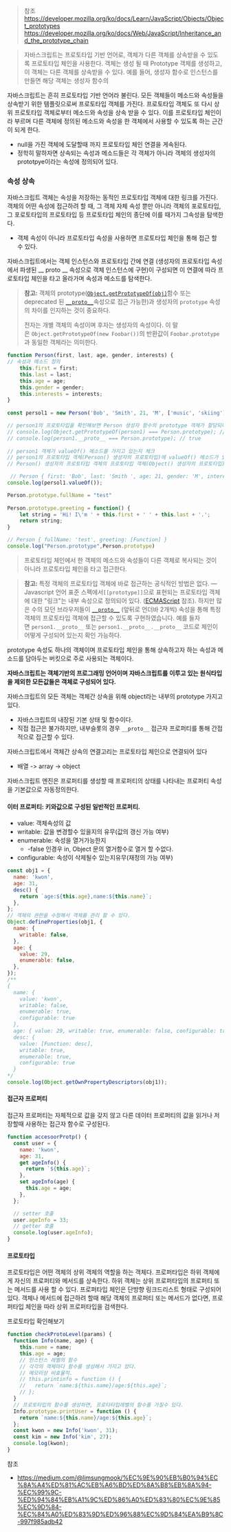 > 참조
> https://developer.mozilla.org/ko/docs/Learn/JavaScript/Objects/Object_prototypes
> https://developer.mozilla.org/ko/docs/Web/JavaScript/Inheritance_and_the_prototype_chain

> 자바스크립트는 프로토타입 기반 언어로, 객체가 다른 객체를 상속받을 수 있도록 프로토타입 체인을 사용한다.
> 객체는 생성 될 때 Prototype 객체를 생성하고, 이 객체는 다른 객체를 상속받을 수 있다. 
> 예를 들어, 생성자 함수로 인스턴스를 만들면 해당 객체는 생성자 함수의 



자바스크립트는 흔히 프로토타입 기반 언어라 불린다. 모든 객체들이 메소드와 속성들을 상속받기 위한 템플릿으로써 프로토타입 객체를 가진다. 프로토타입 객체도 또 다시 상위 프로토타입 객체로부터 메소드와 속성을 상속 받을 수 있다. 이를 프로토타입 체인이라 부르며 다른 객체에 정의된 메소드와 속성을 한 객체에서 사용할 수 있도록 하는 근간이 되게 한다.
- null을 가진 객체에 도달할때 까지 프로토타입 체인 연결을 게속된다.
- 정학히 말하자면 상속되는 속성과 메소드들은 각 객체가 아니라 객체의 생성자의 prototpye이라는 속성에 정의되어 있다.

### 속성 상속

자바스크립트 객체는 속성을 저장하는 동적인 프로토타입 객체에 대한 링크를 가진다. 객체의 어떤 속성에 접근하려 할 때, 그 객체 자체 속성 뿐만 아니라 객체의 포로토타입, 그 포로토타입의 프로토타입 등 프로토타입 체인의 종단에 이를 때가지 그속성을 탐색한다.
- 객체 속성이 아니라 프로토타입 속성을 사용하면 프로토타입 체인을 통해 접근 할 수 있다.

자바스크립트에서는 객체 인스턴스와 프로토타입 간에 연결 (생성자의 프로토타입 속성에서 파생된 __ proto __ 속성으로 객체 인스턴스에 구현)이 구성되면 이 연결에 따라 프로토타입 체인을 타고 올라가며 속성과 메소드를 탐색한다.

> **참고:** 객체의 prototype([`Object.getPrototypeOf(obj)`](https://developer.mozilla.org/ko/docs/Web/JavaScript/Reference/Global_Objects/Object/getPrototypeOf)함수 또는 deprecated 된 [`__proto__`](https://developer.mozilla.org/ko/docs/Web/JavaScript/Reference/Global_Objects/Object/proto)속성으로 접근 가능한)과 생성자의 `prototype` 속성의 차이를 인지하는 것이 중요하다. 
> 
> 전자는 개별 객체의 속성이며 후자는 생성자의 속성이다. 이 말은 `Object.getPrototypeOf(new Foobar())`의 반환값이 `Foobar.prototype`과 동일한 객체라는 의미한다.

``` js
function Person(first, last, age, gender, interests) {  
// 속성과 메소드 정의  
	this.first = first;  
	this.last = last;  
	this.age = age;  
	this.gender = gender;  
	this.interests = interests;  
}  
  
const persol1 = new Person('Bob', 'Smith', 21, 'M', ['music', 'skiing']);  

// person1의 프로토타입을 확인해보면 Person 생성자 함수의 prototype 객체가 할당되어 있다.  
// console.log(Object.getPrototypeOf(person1) === Person.prototype); // true  
// console.log(person1.__proto__ === Person.prototype); // true  
  
// person1 객체가 valueOf() 메소드를 가지고 있는지 체크  
// person1의 프로토타입 객체(Person() 생성자의 프로토타입)에 valueOf() 메소드가 있는지 체크  
// Person() 생성자의 프로토타입 객체의 프로토타입 객체(Object() 생성자의 프로토타입)가 valueOf() 메소드를 가지고 있는지 체크

 // Person { first: 'Bob', last: 'Smith ', age: 21, gender: 'M', interests: [ 'music', 'skiing' ] }
console.log(persol1.valueOf());

Person.prototype.fullName = "test"  
  
Person.prototype.greeting = function() {  
	let string = 'Hi! I\'m ' + this.first + ' ' + this.last + '.';  
	return string;  
}

// Person { fullName: 'test', greeting: [Function] }
console.log("Person.prototype",Person.prototype) 

```

> 프로토타입 체인에서 한 객체의 메소드와 속성들이 다른 객체로 복사되는 것이 아니라 프로토타입 체인을 타고 접근한다.

> **참고:** 특정 객체의 프로토타입 객체에 바로 접근하는 공식적인 방법은 없다. — Javascript 언어 표준 스펙에서`[[prototype]]`으로 표현되는 프로토타입 객체에 대한 "링크"는 내부 속성으로 정의되어 있다. ([ECMAScript](https://developer.mozilla.org/ko/docs/Glossary/ECMAScript) 참조). 하지만 많은 수의 모던 브라우저들이 [`__proto__`](https://developer.mozilla.org/ko/docs/Web/JavaScript/Reference/Global_Objects/Object/proto) (앞뒤로 언더바 2개씩) 속성을 통해 특정 객체의 프로토타입 객체에 접근할 수 있도록 구현하였습니다. 예를 들자면 `person1.__proto__` 또는 `person1.__proto__.__proto__` 코드로 체인이 어떻게 구성되어 있는지 확인 가능하다.

prototype 속성도 하나의 객체이며 프로토타입 체인을 통해 상속하고자 하는 속성과 메소드를 담아두는 버킷으로 주로 사용되는 객체이다.

**자바스크립트는 객체기반의 프로그래밍 언어이며 자바스크립트를 이루고 있는 원식타입을 제외한 모든값들은 객체로 구성되어 있다.**

자바스크립트의 모든 객체는 객체간 상속을 위해 object라는 내부의 prototype 가지고 있다.
- 자바스크립트의 내장된 기본 상태 및 함수이다.
- 직접 접근은 불가하지만, 내부슬롯의 경우 `__proto__` 접근자 프로퍼티를 통해 간접적으로 접근할 수 있다.

자바스크립트에서 객체간 상속의 연결고리는 프로토타입 체인으로 연결되어 있다
- 배열 -> array -> object

자바스크립트 엔진은 프로퍼티를 생성할 때 프로퍼티의 상태를 나타내는 프로퍼티 속성을 기본값으로 자동정의한다.

#### 이터 프로퍼티: 키와값으로 구성된 일반적인 프로퍼티.

- value: 객체속성의 값
- writable: 값을 변경할수 있을지의 유무(값의 갱신 가능 여부)
- enumerable: 속성을 열거가능한지
    - -false 인경우 in, Object 문의 열거함수로 열거 할 수없다.
- configurable: 속성이 삭제될수 있는지유무(재정의 가능 여부)

```js
const obj1 = {
  name: 'kwon',
  age: 31,
  desc() {
    return `age:${this.age},name:${this.name}`;
  },
};
// 객체의 권한을 수정해서 객체를 관리 할 수 있다.
Object.defineProperties(obj1, {
  name: {
    writable: false,
  },
  age: {
    value: 29,
    enumerable: false,
  },    
}); 
/**
{
  name: {
    value: 'kwon',
    writable: false,
    enumerable: true,
    configurable: true
  },
  age: { value: 29, writable: true, enumerable: false, configurable: true },
  desc: {
    value: [Function: desc],
    writable: true,
    enumerable: true,
    configurable: true
  }
*/
console.log(Object.getOwnPropertyDescriptors(obj1));
```

#### 접근자 프로퍼티

접근자 프로퍼티는 자체적으로 값을 갖지 않고 다른 데이터 프로퍼티의 값을 읽거나 저장할때 사용하는 접근자 함수로 구성된다.

```js
function accesoorProtp() {
  const user = {
    name: 'kwon',
    age: 31,
    get ageInfo() {
      return `${this.age}`;
    },
    set ageInfo(age) {
      this.age = age;
    },
  };

  // setter 호출
  user.ageInfo = 33;
  // getter 호출
  console.log(user.ageInfo);
}
```

#### 프로토타입

프로토타입은 어떤 객체의 상위 객체의 역할을 하는 객체다. 프로퍼타입은 하위 객체에게 자신의 프로퍼티와 메서드를 상속한다. 하위 객체는 상위 프로퍼타입의 프로퍼티 또는 메서드를 사용 할 수 있다. 프로퍼타입 체인은 단방향 링크드리스트 형태로 구성되어 있다. 객체나 메서드에 접근하려 할때 해당 객체의 프로퍼티 또는 메서드가 없다면, 프로퍼타입 체인을 따라 상위 프로퍼타입을 검색한다.

프로토타입 확인해보기

``` js
function checkProtoLevel(params) {
  function Info(name, age) {
    this.name = name;
    this.age = age;
    // 인스턴스 레벨의 함수
    // 각각의 객체마다 함수를 생성해서 가지고 았다.
    // 메모리상 비효율적.
    // this.printinfo = function () {
    //   return `name:${this.name}/age:${this.age}`;
    // };
  }
  // 프로토타입의 함수를 생성하면, 프로타타입레벨의 함수를 가질수 있다.
  Info.prototype.printUser = function () {
    return `name:${this.name}/age:${this.age}`;
  };
  const kwon = new Info('kwon', 31);
  const kim = new Info('kim', 27);
  console.log(kwon);
}
```

참조
- https://medium.com/@limsungmook/%EC%9E%90%EB%B0%94%EC%8A%A4%ED%81%AC%EB%A6%BD%ED%8A%B8%EB%8A%94-%EC%99%9C-%ED%94%84%EB%A1%9C%ED%86%A0%ED%83%80%EC%9E%85%EC%9D%84-%EC%84%A0%ED%83%9D%ED%96%88%EC%9D%84%EA%B9%8C-997f985adb42